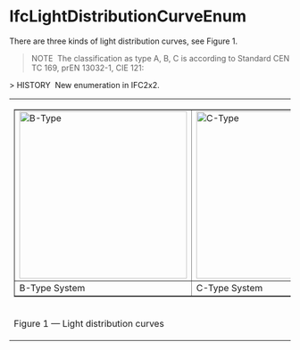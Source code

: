 IfcLightDistributionCurveEnum
=============================

There are three kinds of light distribution curves, see Figure 1.

> NOTE&nbsp; The classification as type A, B, C is according to Standard CEN TC 169, prEN 13032-1, CIE 121:

<table


<tr><td>
<table border="1"> 
<tr> 
  <td><img src="../../../../../../figures/ifclightdistributioncurveenum_b-plane.gif" alt="B-Type" width="300" height="300" border="0"></td> 
  <td><img src="../../../../../../figures/ifclightdistributioncurveenum_c-plane.gif" alt="C-Type" width="300" height="300" border="0"></td> 
</tr> 
<tr> 
  <td>B-Type System</td> 
  <td>C-Type System</td> 
</tr> 
</table> 
</td></tr><tr><td><p class="figure">Figure 1 &mdash; Light distribution curves</p></td></tr>
> HISTORY&nbsp; New enumeration in IFC2x2.
